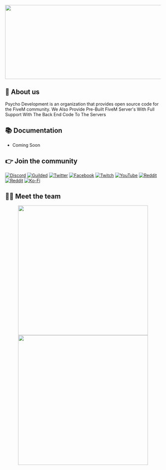 <p align="center">
  <img width="612" height="240" src="https://cdn.discordapp.com/attachments/927546813081350164/1066910555425742928/logo-color.png">
</p>

## 👋 About us
Psycho Development is an organization that provides open source code for the FiveM community. We Also Provide Pre-Built FiveM Server's With Full Support With The Back End Code To The Servers

## 📚 Documentation
- Coming Soon

## 👉 Join the community
[![Discord](https://img.shields.io/badge/Discord-%237289DA.svg?style=for-the-badge&logo=discord&logoColor=white)](https://discord.gg/)
[![Guilded](https://img.shields.io/badge/Guilded-F4C400.svg?style=for-the-badge&logo=guilded&logoColor=white)](https://guilded.gg/)
[![Twitter](https://img.shields.io/badge/Twitter-%231DA1F2.svg?style=for-the-badge&logo=Twitter&logoColor=white)](https://twitter.com/)
[![Facebook](https://img.shields.io/badge/Facebook-%231877F2.svg?style=for-the-badge&logo=Facebook&logoColor=white)](https://www.facebook.com/groups/)
[![Twitch](https://img.shields.io/badge/Twitch-%239146FF.svg?style=for-the-badge&logo=Twitch&logoColor=white)](https://www.twitch.tv/)
[![YouTube](https://img.shields.io/badge/YouTube-%23FF0000.svg?style=for-the-badge&logo=YouTube&logoColor=white)](https://www.youtube.com/c/)
[![Reddit](https://img.shields.io/badge/Reddit-FF4500?style=for-the-badge&logo=reddit&logoColor=white)](https://www.reddit.com/r//)
[![Reddit](https://img.shields.io/badge/Reddit-FF4500?style=for-the-badge&logo=reddit&logoColor=white)](https://www.reddit.com/r//)
[![Ko-Fi](https://img.shields.io/badge/Ko--fi-F16061?style=for-the-badge&logo=ko-fi&logoColor=white)](https://ko-fi.com/)

## 👨‍💻 Meet the team
<p align="center">
 <a href=https://github.com/Psycho-ViiPeRz><img width="420" src=https://github-readme-stats.vercel.app/api?username=Psycho-ViiPeRz&count_private=true&show_icons=true&title_color=dc143c&text_color=ffffff&icon_color=dc143c&hide_border=true&bg_color=282a36&layout=compact&hide_title=false&hide_rank=false><a>
 <a href=https://github.com/LukeLyons1><img width="420" src=https://github-readme-stats.vercel.app/api?username=LukeLyons1&count_private=true&show_icons=true&title_color=dc143c&text_color=ffffff&icon_color=dc143c&hide_border=true&bg_color=282a36&layout=compact&hide_title=false&hide_rank=false><a>
</p>
